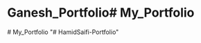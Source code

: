 # Ganesh_Portfolio#   M y _ P o r t f o l i o  
 #   M y _ P o r t f o l i o  
 "# HamidSaifi-Portfolio" 
